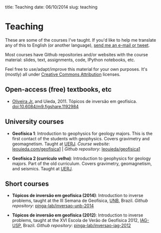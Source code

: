 title: Teaching
date: 06/10/2014
slug: teaching

# Teaching

These are some of the courses I've taught.
If you'd like to help me translate any of this to English
(or another language),
[send me an e-mail or tweet](http://www.leouieda.com).

Most courses have Github repositories
and/or websites with the course material:
slides, text, assignments, code, IPython notebooks, etc.

Feel free to use/adapt/improve this material for your own purposes.
It's (mostly) all under
[Creative Commons Attribution](http://creativecommons.org/licenses/by/4.0/)
licenses.

## Open-access (free) textbooks, etc

* [Oliveira Jr.](http://fatiando.org/people/oliveira-jr/) and Uieda, 2011.
  Tópicos de inversão em geofísica.
  [doi:10.6084/m9.figshare.1192984](http://dx.doi.org/10.6084/m9.figshare.1192984)

## University courses

* **Geofísica 1**: Introduction to geophysics for geology majors.
  This is the first contact of the students with geophysics.
  Covers gravimetry and geomagnetism.
  Taught at [UERJ][uerj].
  *Course website*: [leouieda.com/geofisica1](http://leouieda.com/geofisica1) |
  *Github repository*: [leouieda/geofisica1](https://github.com/leouieda/geofisica1)

* **Geofísica 2 (currículo velho)**: Introduction to geophysics for geology
  majors. Part of the old curriculum.
  Covers gravimetry, geomagnetism, and seismics.
  Taught at [UERJ][uerj].

## Short courses

* **Tópicos de inversão em geofísica (2014)**:
  Introduction to inverse problems, taught at the
  III Semana de Geofísica, [UNB][unb], Brazil.
  *Github repository*:
  [pinga-lab/inversao-unb-2014](https://github.com/pinga-lab/inversao-unb-2014)

* **Tópicos de inversão em geofísica (2012)**:
  Introduction to inverse problems, taught at the
  XVI Escola de Verão de Geofísica 2012, [IAG-USP][iag], Brazil.
  *Github repository*:
  [pinga-lab/inversao-iag-2012](https://github.com/pinga-lab/inversao-iag-2012)


[uerj]: http://www.uerj.br/
[iag]: http://www.iag.usp.br/
[unb]: http://www.unb.br/
